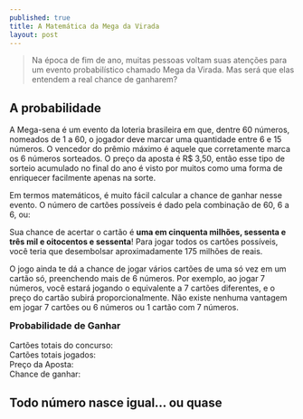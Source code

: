 ```yaml
---
published: true
title: A Matemática da Mega da Virada
layout: post
---
```


<!-- Include MathJax to render LaTeX. This might not work -->
<script type="text/x-mathjax-config">
  MathJax.Hub.Config({
      jax: ["input/TeX","output/SVG"],
      inlineMath: [['\(','\)']]
   });
</script>
<script type="text/javascript"
          src="https://cdnjs.cloudflare.com/ajax/libs/mathjax/2.7.1/MathJax.js">
</script>

> Na época de fim de ano, muitas pessoas voltam suas atenções para um evento probabilístico chamado Mega da Virada. Mas será que elas entendem a real chance de ganharem?

## A probabilidade

A Mega-sena é um evento da loteria brasileira em que, dentre 60 números, nomeados de 1 a 60, o jogador deve marcar uma quantidade entre 6 e 15 números. O vencedor do prêmio máximo é aquele que corretamente marca os 6 números sorteados. O preço da aposta é R$ 3,50, então esse tipo de sorteio acumulado no final do ano é visto por muitos como uma forma de enriquecer facilmente apenas na sorte.

Em termos matemáticos, é muito fácil calcular a chance de ganhar nesse evento. O número de cartões possíveis é dado pela combinação de 60, 6 a 6, ou:


Sua chance de acertar o cartão é **uma em cinquenta milhões, sessenta e três mil e oitocentos e sessenta**! Para jogar todos os cartões possíveis, você teria que desembolsar aproximadamente 175 milhões de reais.

O jogo ainda te dá a chance de jogar vários cartões de uma só vez em um cartão só, preenchendo mais de 6 números. Por exemplo, ao jogar 7 números, você estará jogando o equivalente a 7 cartões diferentes, e o preço do cartão subirá proporcionalmente. Não existe nenhuma vantagem em jogar 7 cartões ou 6 números ou 1 cartão com 7 números.

<div class="fancybox">
<h3 style="margin-top: 0rem; margin-bottom: 1rem">Probabilidade de Ganhar</h3>

<link href="https://cdnjs.cloudflare.com/ajax/libs/angularjs-slider/6.4.3/rzslider.css" rel="stylesheet">
<script src="https://ajax.googleapis.com/ajax/libs/angularjs/1.6.6/angular.min.js"></script>
<script src="https://cdnjs.cloudflare.com/ajax/libs/angularjs-slider/6.4.3/rzslider.min.js"></script>
<div ng-app="myapp">
  <div ng-controller="TestController as vm">
    <rzslider rz-slider-model="vm.totais.value" rz-slider-options="vm.totais.options" style="margin-bottom: 1rem"></rzslider>
    <rzslider rz-slider-model="vm.numeros.value" rz-slider-options="vm.numeros.options"></rzslider>
  </div>
</div>
<div style="margin-top: 1rem">Cartões totais do concurso: <b id="total_cards"></b></div>
<div>Cartões totais jogados: <b id="chosen_cards"></b></div>
<div>Preço da Aposta: <b id="preco"></b></div>
<div>Chance de ganhar: <b id="chance"></b></div>

<script>
var myApp = angular.module('myapp', ['rzModule']);

myApp.controller('TestController', TestController);

var f = [];
function factorial (n) {
  if (n == 0 || n == 1)
    return 1;
  if (f[n] > 0)
    return f[n];
  return f[n] = factorial(n-1) * n;
}

function updateProbability (t, n) {
  var cards = Math.round(factorial(t)/factorial(t-6)/factorial(6));
  var chosen_cards = Math.round(factorial(n)/factorial(6)/factorial(n-6));
  var preco = chosen_cards * 3.5;
  var chance = chosen_cards/cards*100;
  document.getElementById("total_cards").innerHTML = cards;
  document.getElementById("chosen_cards").innerHTML = chosen_cards;
  document.getElementById("preco").innerHTML = 'R$ ' + preco.toFixed(2).replace(/(\d)(?=(\d{3})+\.)/g, '$1,');;
  document.getElementById("chance").innerHTML = chance + '%';
}

function TestController() {
  var vm = this;

  vm.totais = {
    value: 60,
    options: {
      floor: 6,
      ceil: 70,
	  onChange: function(id) {
        vm.numeros.options.maxLimit = vm.totais.value;
		if(vm.numeros.value > vm.totais.value)
			vm.numeros.value = vm.totais.value;

        updateProbability(vm.totais.value, vm.numeros.value);
	  },
	  translate: function(value, sliderId, label) {
		switch(label) {
		  case 'model':
	        return '<b>Números totais</b>:' + value;
		  default:
			return value;
		}
	  }
    }
  }


  vm.numeros = {
    value: 6,
    options: {
      floor: 6,
      ceil: 70,
	  onChange: function(id) {
        updateProbability(vm.totais.value, vm.numeros.value);
	  },
      maxLimit: vm.totais.value,
	  translate: function(value, sliderId, label) {
		switch(label) {
		  case 'model':
	        return '<b>Números jogados</b>:' + value;
		  default:
			return value;
		}
	  }
    }
  }

 updateProbability(vm.totais.value,vm.numeros.value);
}

</script>
</div>

## Todo número nasce igual... ou quase

<script src="https://cdnjs.cloudflare.com/ajax/libs/Chart.js/2.7.1/Chart.min.js"></script>
<script src="https://cdn.rawgit.com/jtblin/angular-chart.js/master/dist/angular-chart.min.js"></script>

<canvas id="myChart" width="400" height="400"></canvas>
<script>
var ctx = document.getElementById("myChart").getContext('2d');
var myChart = new Chart(ctx, {
    type: 'bar',
    data: {
        labels: ["Red", "Blue", "Yellow", "Green", "Purple", "Orange"],
        datasets: [{
            label: 'Quantidade de Ocorrências',
            data: [12, 19, 3, 5, 2, 3],
            backgroundColor: [
                'rgba(54, 162, 235, 0.2)'
            ],
            borderColor: [
                'rgba(54, 162, 235, 1)'
            ],
            borderWidth: 1
        }]
    },
    options: {
        scales: {
            yAxes: [{
                ticks: {
                    beginAtZero:true
                }
            }]
        }
    }
});
</script>

